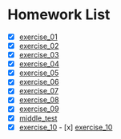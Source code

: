 # Homework List
- [x] [exercise_01](https://github.com/spaceandnight/compuational_physics_N2015301020065/blob/master/first.md)
- [x] [exercise_02](https://github.com/spaceandnight/compuational_physics_N2015301020065/blob/master/myname.md)
- [x] [exercise_03](https://github.com/spaceandnight/compuational_physics_N2015301020065/blob/master/movname.md)
- [x] [exercise_04](https://github.com/spaceandnight/compuational_physics_N2015301020065/blob/master/question12.md)
- [x] [exercise_05](https://github.com/spaceandnight/compuational_physics_N2015301020065/blob/master/cannon.md)
- [x] [exercise_06](https://github.com/spaceandnight/compuational_physics_N2015301020065/blob/master/backspin%20ball.md)
- [x] [exercise_07](http://note.youdao.com/noteshare?id=e01e4f4d376283eaa9645423e744eaa6)
- [x] [exercise_08](http://note.youdao.com/noteshare?id=0edbc34f67f2534254ae0046ad7b2cca)
- [x] [exercise_09](http://note.youdao.com/noteshare?id=c237cabb9cf12387a363fffd8a535eff)
- [x] [middle_test](http://note.youdao.com/noteshare?id=6ba61355e905695c55b684d9ffa97775)
- [x] [exercise_10](http://note.youdao.com/noteshare?id=20da980c22a41ad83498b0f520104a99)
- [x] [exercise_10](http://note.youdao.com/noteshare?id=bf15dd187d143d13ae6ba7851ed5e6c5)
